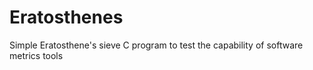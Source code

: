 # Eratosthenes
Simple Eratosthene's sieve C program to test the capability of software metrics tools
